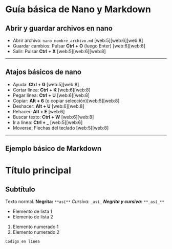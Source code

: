 # Guía básica de Nano y Markdown

## Abrir y guardar archivos en nano

- Abrir archivo:
  `nano nombre_archivo.md` [web:5][web:6][web:8]
- Guardar cambios:
  Pulsar **Ctrl + O** (luego Enter) [web:6][web:8]
- Salir:
  Pulsar **Ctrl + X** [web:5][web:6][web:8]

---

## Atajos básicos de nano

- Ayuda: **Ctrl + G** [web:5][web:8]
- Cortar línea: **Ctrl + K** [web:6][web:8]
- Pegar línea: **Ctrl + U** [web:6][web:8]
- Copiar: **Alt + 6** (o copiar selección)[web:5][web:8]
- Deshacer: **Alt + U** [web:6][web:8]
- Rehacer: **Alt + E** [web:6]
- Buscar texto: **Ctrl + W** [web:6][web:8]
- Ir a línea: **Ctrl + _** [web:5][web:6]
- Moverse: Flechas del teclado [web:5][web:8]

---

## Ejemplo básico de Markdown

# Título principal
## Subtítulo

Texto normal.
**Negrita:** `**así**`
_Cursiva:_ `_así_`
**_Negrita y cursiva:_** `**_así_**`

- Elemento de lista 1
- Elemento de lista 2

1. Elemento numerado 1
2. Elemento numerado 2

`Código en línea`

